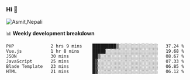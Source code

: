 ### Hi 👋

![Asmit,Nepali](https://media.giphy.com/media/L8K62iTDkzGX6/giphy.gif)
<!--
**asmit99nepali/asmit99nepali** is a ✨ _special_ ✨ repository because its `README.md` (this file) appears on your GitHub profile.

Here are some ideas to get you started:

- 🔭 I’m currently working on ...
- 🌱 I’m currently learning ...
- 👯 I’m looking to collaborate on ...
- 🤔 I’m looking for help with ...
- 💬 Ask me about ...
- 📫 How to reach me: ...
- 😄 Pronouns: ...
- ⚡ Fun fact: ...
-->


📊 **Weekly development breakdown**
<!--START_SECTION:waka-->

```text
PHP              2 hrs 9 mins    █████████▒░░░░░░░░░░░░░░░   37.24 %
Vue.js           1 hr 8 mins     █████░░░░░░░░░░░░░░░░░░░░   19.68 %
JSON             30 mins         ██▒░░░░░░░░░░░░░░░░░░░░░░   08.67 %
JavaScript       25 mins         █▓░░░░░░░░░░░░░░░░░░░░░░░   07.33 %
Blade Template   23 mins         █▓░░░░░░░░░░░░░░░░░░░░░░░   06.85 %
HTML             21 mins         █▓░░░░░░░░░░░░░░░░░░░░░░░   06.12 %
```

<!--END_SECTION:waka-->

